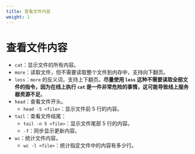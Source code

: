 ```yaml
---
title: 查看文件内容
weight: 1
---
```


# 查看文件内容

- `cat`：显示文件的所有内容。
- `more`：读取文件，但不需要读取整个文件到内存中，支持向下翻页。
- `less`：`more` 的反义词，支持上下翻页。**尽量使用 `less` 这种不需要读取全部文件的指令，因为在线上执行 `cat` 是一件非常危险的事情，这可能导致线上服务器资源不足**。
- `head`：查看文件开头。
  - `head -5 <file>`：显示文件前 5 行的内容。
- `tail`：查看文件结尾：
  - `tail -n 5 <file>`：显示文件尾部 5 行的内容。
  - `-f`：同步显示更新内容。
- `wc`：统计文件内容。
  - `wc -l <file>`：统计指定文件中的内容有多少行。
  

